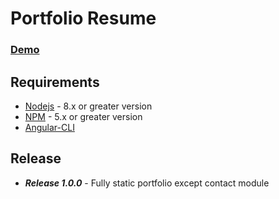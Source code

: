 
# Portfolio Resume

### [Demo](https://akshay-resume.000webhostapp.com)


## Requirements
  - [Nodejs](https://nodejs.org) - 8.x or greater version
  - [NPM](https://www.npmjs.com/get-npm) - 5.x or greater version
  - [Angular-CLI](https://cli.angular.io)

## Release
- ***Release 1.0.0*** - Fully static portfolio except contact module
